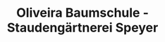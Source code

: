 ---
title: "Oliveira Baumschule - Staudengärtnerei Speyer"
url: /speyer/oliveira-baumschule-staudengaertnerei-speyer/
shop: Garten-Center
---